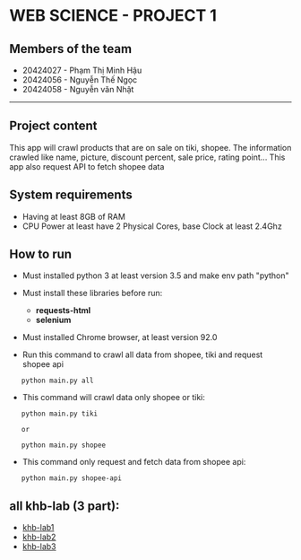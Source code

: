 # WEB SCIENCE - PROJECT 1

## Members of the team
 - 20424027 - Phạm Thị Minh Hậu
 - 20424056 - Nguyễn Thế Ngọc
 - 20424058 - Nguyễn văn Nhật
---
## Project content
This app will crawl products that are on sale on tiki, shopee.
The information crawled like name, picture, discount percent, sale price, rating point...
This app also request API to fetch shopee data

## System requirements
- Having at least 8GB of RAM
- CPU Power at least have 2 Physical Cores, base Clock at least 2.4Ghz

## How to run
 - Must installed python 3 at least version 3.5 and make env path "python"
 - Must install these libraries before run:
    - **requests-html**
    - **selenium**

 - Must installed Chrome browser, at least version 92.0
 - Run this command to crawl all data from shopee, tiki and request shopee api
 ```
    python main.py all
 ```
 - This command will crawl data only shopee or tiki:
 ```
    python main.py tiki

    or

    python main.py shopee

 ```
 - This command only request and fetch data from shopee api:
 ```
    python main.py shopee-api
 ```
 
 
## all khb-lab (3 part):
-  [khb-lab1](https://github.com/ngocsotn/khw-lab1)
-  [khb-lab2](https://github.com/ngocsotn/khw-lab2)
-  [khb-lab3](https://github.com/ngocsotn/khw-lab3)
